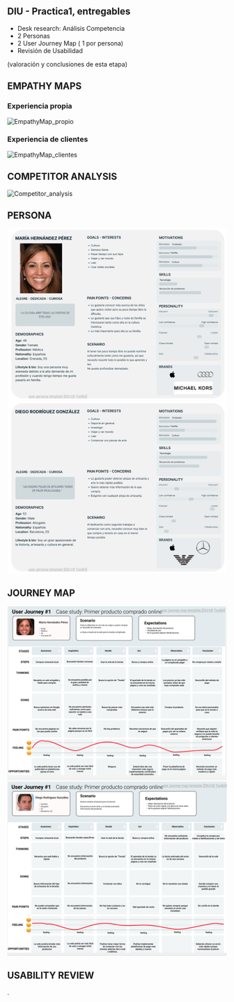 ## DIU - Practica1, entregables




- Desk research: Análisis Competencia 
- 2 Personas 
- 2 User Journey Map  ( 1 por persona)
- Revisión de Usabilidad 


(valoración y conclusiones de esta etapa)

## EMPATHY MAPS

### Experiencia propia

![EmpathyMap_propio](EmpathyMap_propio.png)

### Experiencia de clientes

![EmpathyMap_clientes](EmpathyCustomerMap.png)

## COMPETITOR ANALYSIS

![Competitor_analysis](CompetitorAnalysis.png)

## PERSONA

![Persona1](Persona_1.png)
![Persona2](Persona_2.png)

## JOURNEY MAP

![Persona1_jm](Persona_1_2.png)
![Persona2_jm](Persona_2_2.png)

## USABILITY REVIEW

.